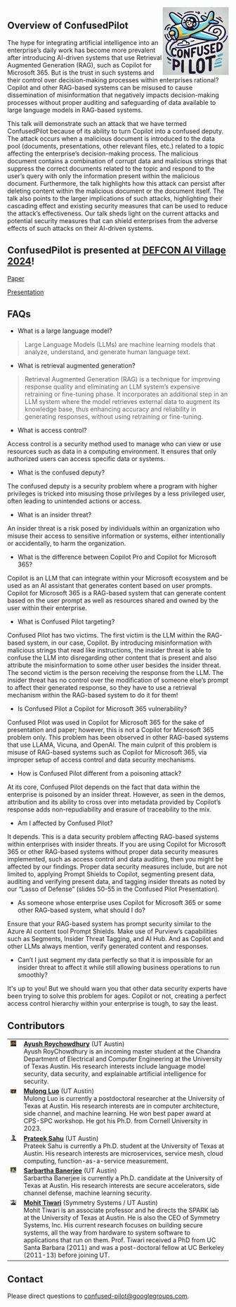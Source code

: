 <img src="logo.jpg" width=150 align=right>

## Overview of ConfusedPilot

The hype for integrating artificial intelligence into an enterprise’s daily work has become more prevalent after introducing AI-driven systems that use Retrieval Augmented Generation (RAG), such as Copilot for Microsoft 365. But is the trust in such systems and their control over decision-making processes within enterprises rational? Copilot and other RAG-based systems can be misused to cause dissemination of misinformation that negatively impacts decision-making processes without proper auditing and safeguarding of data available to large language models in RAG-based systems.

This talk will demonstrate such an attack that we have termed ConfusedPilot because of its ability to turn Copilot into a confused deputy. The attack occurs when a malicious document is introduced to the data pool (documents, presentations, other relevant files, etc.) related to a topic affecting the enterprise’s decision-making process. The malicious document contains a combination of corrupt data and malicious strings that suppress the correct documents related to the topic and respond to the user’s query with only the information present within the malicious document. Furthermore, the talk highlights how this attack can persist after deleting content within the malicious document or the document itself. The talk also points to the larger implications of such attacks, highlighting their cascading effect and existing security measures that can be used to reduce the attack’s effectiveness. Our talk sheds light on the current attacks and potential security measures that can shield enterprises from the adverse effects of such attacks on their AI-driven systems.


## ConfusedPilot is presented at [DEFCON AI Village 2024](https://aivillage.org/events/2024_talks)!

[Paper](https://arxiv.org/abs/2408.04870)

[Presentation](ConfusedPilot_Site.pdf) 

## FAQs

* What is a large language model?

> Large Language Models (LLMs) are machine learning models that analyze, understand, and generate human language text.

* What is retrieval augmented generation?

> Retrieval Augmented Generation (RAG) is a technique for improving response quality and eliminating an LLM system’s expensive retraining or fine-tuning phase. It incorporates an additional step in an LLM system where the model retrieves external data to augment its knowledge base, thus enhancing accuracy and reliability in generating responses, without using retraining or fine-tuning.

* What is access control?

Access control is a security method used to manage who can view or use resources such as data in a computing environment. It ensures that only authorized users can access specific data or systems.

* What is the confused deputy?

The confused deputy is a security problem where a program with higher privileges is tricked into misusing those privileges by a less privileged user, often leading to unintended actions or access.

* What is an insider threat?

An insider threat is a risk posed by individuals within an organization who misuse their access to sensitive information or systems, either intentionally or accidentally, to harm the organization.

* What is the difference between Copilot Pro and Copilot for Microsoft 365?

Copilot is an LLM that can integrate within your Microsoft ecosystem and be used as an AI assistant that generates content based on user prompts. Copilot for Microsoft 365 is a RAG-based system that can generate content based on the user prompt as well as resources shared and owned by the user within their enterprise.

* What is Confused Pilot targeting?

Confused Pilot has two victims. The first victim is the LLM within the RAG-based system, in our case, Copilot. By introducing misinformation with malicious strings that read like instructions, the insider threat is able to confuse the LLM into disregarding other content that is present and also attribute the misinformation to some other user besides the insider threat. The second victim is the person receiving the response from the LLM. The insider threat has no control over the modification of someone else’s prompt to affect their generated response, so they have to use a retrieval mechanism within the RAG-based system to do it for them!

* Is Confused Pilot a Copilot for Microsoft 365 vulnerability?

Confused Pilot was used in Copilot for Microsoft 365 for the sake of presentation and paper; however, this is not a Copilot for Microsoft 365 problem only. This problem has been observed in other RAG-based systems that use LLAMA, Vicuna, and OpenAI. The main culprit of this problem is misuse of RAG-based systems such as Copilot for Microsoft 365, via improper setup of access control and data security mechanisms.

* How is Confused Pilot different from a poisoning attack?

At its core, Confused Pilot depends on the fact that data within the enterprise is poisoned by an insider threat. However, as seen in the demos, attribution and its ability to cross over into metadata provided by Copilot’s response adds non-repudiability and erasure of traceability to the mix.

* Am I affected by Confused Pilot?

It depends. This is a data security problem affecting RAG-based systems within enterprises with insider threats. If you are using Copilot for Microsoft 365 or other RAG-based systems without proper data security measures implemented, such as access control and data auditing, then you might be affected by our findings. Proper data security measures include, but are not limited to, applying Prompt Shields to Copilot, segmenting present data, auditing and verifying present data, and tagging insider threats as noted by our “Lasso of Defense” (slides 50-55 in the Confused Pilot Presentation).

* As someone whose enterprise uses Copilot for Microsoft 365 or some other RAG-based system, what should I do?

Ensure that your RAG-based system has prompt security similar to the Azure AI content tool Prompt Shields. Make use of Purview’s capabilities such as Segments, Insider Threat Tagging, and AI Hub. And as Copilot and other LLMs always mention, verify generated content and responses.

* Can’t I just segment my data perfectly so that it is impossible for an insider threat to affect it while still allowing business operations to run smoothly?

It's up to you! But we should warn you that other data security experts have been trying to solve this problem for ages. Copilot or not, creating a perfect access control hierarchy within your enterprise is tough, to say the least.

## Contributors

<table>
  <tr>
    <td style="vertical-align: top; text-align: left; padding-right: 10px;">
      <img src="imgs/ayush.png" width="100">
    </td>
    <td style="vertical-align: top; text-align: left;">
      <strong><a href="https://www.linkedin.com/in/ayushroyc/?trk=people-guest_people_search-card">Ayush Roychowdhury</a></strong> (UT Austin)<br/>
      Ayush RoyChowdhury is an incoming master student at the Chandra Department of Electrical and Computer Engineering at the University of Texas Austin. His research interests include language model security, data security, and explainable artificial intelligence for security.
    </td>
  </tr>
  <tr>
    <td style="vertical-align: top; text-align: left; padding-right: 10px;">
      <img src="imgs/mulong.jpeg" width="100">
    </td>
    <td style="vertical-align: top; text-align: left;">
      <strong><a href="https://mulongluo.me">Mulong Luo</a></strong> (UT Austin)<br/>
      Mulong Luo is currently a postdoctoral researcher at the University of Texas at Austin. His research interests are in computer architecture, side channel, and machine learning. He won best paper award at CPS-SPC workshop. He got his Ph.D. from Cornell University in 2023.
    </td>
  </tr>
  <tr>
    <td style="vertical-align: top; text-align: left; padding-right: 10px;">
      <img src="imgs/prateek.png" width="90">
    </td>
    <td style="vertical-align: top; text-align: left;">
      <strong><a href="https://prateeksahu.github.io">Prateek Sahu</a></strong> (UT Austin)<br/>
      Prateek Sahu is currently a Ph.D. student at the University of Texas at Austin. His research interests are microservices, service mesh, cloud computing, function-as-a-service measurement.
    </td>
  </tr>
  <tr>
    <td style="vertical-align: top; text-align: left; padding-right: 10px;">
      <img src="imgs/sarbartha.png" width="90">
    </td>
    <td style="vertical-align: top; text-align: left;">
      <strong><a href="https://sites.google.com/view/sarbartha/bio">Sarbartha Banerjee</a></strong> (UT Austin)<br/>
      Sarbartha Banerjee is currently a Ph.D. candidate at the University of Texas at Austin. His research interests are secure accelerators, side channel defense, machine learning security.
    </td>
  </tr>
  <tr>
    <td style="vertical-align: top; text-align: left; padding-right: 10px;">
      <img src="imgs/mohit.jpeg" width="100">
    </td>
    <td style="vertical-align: top; text-align: left;">
      <strong><a href="https://www.ece.utexas.edu/people/faculty/mohit-tiwari">Mohit Tiwari</a></strong> (Symmetry Systems / UT Austin)<br/>
      Mohit Tiwari is an associate professor and he directs the SPARK lab at the University of Texas at Austin. He is also the CEO of Symmetry Systems, Inc. His current research focuses on building secure systems, all the way from hardware to system software to applications that run on them. Prof. Tiwari received a PhD from UC Santa Barbara (2011) and was a post-doctoral fellow at UC Berkeley (2011-13) before joining UT.
    </td>
  </tr>
</table>

## Contact

Please direct questions to [confused-pilot@googlegroups.com](mailto:confused-pilot@googlegroups.com).

